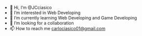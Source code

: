 - 👋 Hi, I’m @JCciasico
- 👀 I’m interested in Web Developing
- 🌱 I’m currently learning Web Developing and Game Developing
- 💞️ I’m looking for a collaboration
- 📫 How to reach me carlociasico01@gmail.com

<!---
JCciasico/JCciasico is a ✨ special ✨ repository because its `README.md` (this file) appears on your GitHub profile.
You can click the Preview link to take a look at your changes.
--->
